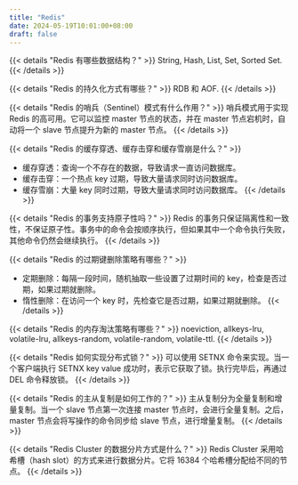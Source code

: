 ```yaml
---
title: "Redis"
date: 2024-05-19T10:01:00+08:00
draft: false
---
```


{{< details "Redis 有哪些数据结构？" >}}
String, Hash, List, Set, Sorted Set.
{{< /details >}}

{{< details "Redis 的持久化方式有哪些？" >}}
RDB 和 AOF.
{{< /details >}}

{{< details "Redis 的哨兵（Sentinel）模式有什么作用？" >}}
哨兵模式用于实现 Redis 的高可用。它可以监控 master 节点的状态，并在 master 节点宕机时，自动将一个 slave 节点提升为新的 master 节点。
{{< /details >}}

{{< details "Redis 的缓存穿透、缓存击穿和缓存雪崩是什么？" >}}
- 缓存穿透：查询一个不存在的数据，导致请求一直访问数据库。
- 缓存击穿：一个热点 key 过期，导致大量请求同时访问数据库。
- 缓存雪崩：大量 key 同时过期，导致大量请求同时访问数据库。
{{< /details >}}

{{< details "Redis 的事务支持原子性吗？" >}}
Redis 的事务只保证隔离性和一致性，不保证原子性。事务中的命令会按顺序执行，但如果其中一个命令执行失败，其他命令仍然会继续执行。
{{< /details >}}

{{< details "Redis 的过期键删除策略有哪些？" >}}
- 定期删除：每隔一段时间，随机抽取一些设置了过期时间的 key，检查是否过期，如果过期就删除。
- 惰性删除：在访问一个 key 时，先检查它是否过期，如果过期就删除。
{{< /details >}}

{{< details "Redis 的内存淘汰策略有哪些？" >}}
noeviction, allkeys-lru, volatile-lru, allkeys-random, volatile-random, volatile-ttl.
{{< /details >}}

{{< details "Redis 如何实现分布式锁？" >}}
可以使用 SETNX 命令来实现。当一个客户端执行 SETNX key value 成功时，表示它获取了锁。执行完毕后，再通过 DEL 命令释放锁。
{{< /details >}}

{{< details "Redis 的主从复制是如何工作的？" >}}
主从复制分为全量复制和增量复制。当一个 slave 节点第一次连接 master 节点时，会进行全量复制。之后，master 节点会将写操作的命令同步给 slave 节点，进行增量复制。
{{< /details >}}

{{< details "Redis Cluster 的数据分片方式是什么？" >}}
Redis Cluster 采用哈希槽（hash slot）的方式来进行数据分片。它将 16384 个哈希槽分配给不同的节点。
{{< /details >}} 